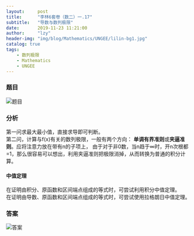 ```yaml
---
layout:     post
title:      "李林6套卷（数二）一.17"
subtitle:   "导数与数列极限"
date:       2019-11-23 11:21:00
author:     "lzy"
header-img: "img/blog/Mathematics/UNGEE/lilin-bg1.jpg"
catalog: true
tags:
    - 数列极限
    - Mathematics
    - UNGEE
---
```


### 题目
![题目](https://lzy-lvjerry.github.io/img/blog/Mathematics/UNGEE/2019-11-23-lilin1.1.17q.jpg)

### 分析 
第一问求最大最小值，直接求导即可判断。<br>
第二问，计算与f(x)有关的数列极限，一般有两个方向：
**单调有界准则**或**夹逼准则**。应将注意力放在带有n的子项上，
由于对于非0数，当n趋于∞时，开n次根都=1，那么很容易可以想出，利用夹逼准则把极限消掉，从而转换为普通的积分计算。

#### 中值定理
在证明由积分、原函数和区间端点组成的等式时，可尝试利用积分中值定理。
<br>在证明由导数、原函数和区间端点组成的等式时，可尝试使用拉格朗日中值定理。

### 答案
![答案](https://lzy-lvjerry.github.io/img/blog/Mathematics/UNGEE/2019-11-23-lilin1.1.17a.jpg)
